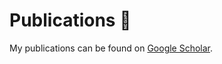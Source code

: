 
# Publications 📄

My publications can be found on [Google Scholar](https://scholar.google.com/citations?user=sAPkIr0AAAAJ&hl=zh-TW).

